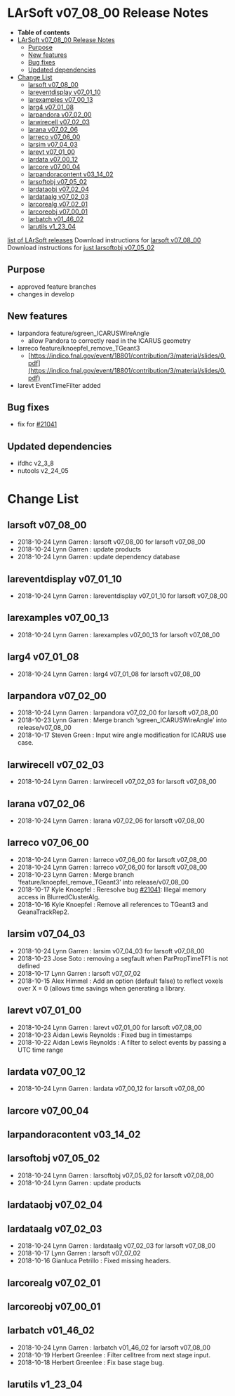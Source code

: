 LArSoft v07_08_00 Release Notes
======================================================================

-   **Table of contents**
-   [LArSoft v07_08_00 Release Notes](#LArSoft-v07_08_00-Release-Notes)
    -   [Purpose](#Purpose)
    -   [New features](#New-features)
    -   [Bug fixes](#Bug-fixes)
    -   [Updated dependencies](#Updated-dependencies)
-   [Change List](#Change-List)
    -   [larsoft v07_08_00](#larsoft-v07_08_00)
    -   [lareventdisplay v07_01_10](#lareventdisplay-v07_01_10)
    -   [larexamples v07_00_13](#larexamples-v07_00_13)
    -   [larg4 v07_01_08](#larg4-v07_01_08)
    -   [larpandora v07_02_00](#larpandora-v07_02_00)
    -   [larwirecell v07_02_03](#larwirecell-v07_02_03)
    -   [larana v07_02_06](#larana-v07_02_06)
    -   [larreco v07_06_00](#larreco-v07_06_00)
    -   [larsim v07_04_03](#larsim-v07_04_03)
    -   [larevt v07_01_00](#larevt-v07_01_00)
    -   [lardata v07_00_12](#lardata-v07_00_12)
    -   [larcore v07_00_04](#larcore-v07_00_04)
    -   [larpandoracontent v03_14_02](#larpandoracontent-v03_14_02)
    -   [larsoftobj v07_05_02](#larsoftobj-v07_05_02)
    -   [lardataobj v07_02_04](#lardataobj-v07_02_04)
    -   [lardataalg v07_02_03](#lardataalg-v07_02_03)
    -   [larcorealg v07_02_01](#larcorealg-v07_02_01)
    -   [larcoreobj v07_00_01](#larcoreobj-v07_00_01)
    -   [larbatch v01_46_02](#larbatch-v01_46_02)
    -   [larutils v1_23_04](#larutils-v1_23_04)

[list of LArSoft releases](LArSoft_release_list)
Download instructions for [larsoft v07_08_00](http://scisoft.fnal.gov/scisoft/bundles/larsoft/v07_08_00/larsoft-v07_08_00.html)
Download instructions for [just larsoftobj v07_05_02](http://scisoft.fnal.gov/scisoft/bundles/larsoftobj/v07_05_02/larsoftobj-v07_05_02.html)

Purpose
--------------------

-   approved feature branches
-   changes in develop

New features
------------------------------

-   larpandora feature/sgreen_ICARUSWireAngle
    -   allow Pandora to correctly read in the ICARUS geometry
-   larreco feature/knoepfel_remove_TGeant3
    -   [https://indico.fnal.gov/event/18801/contribution/3/material/slides/0.pdf](https://indico.fnal.gov/event/18801/contribution/3/material/slides/0.pdf)
-   larevt EventTimeFilter added

Bug fixes
------------------------

-   fix for [\#21041](/redmine/issues/21041 "Bug: Segfault in BlurredClusteringAlg (larreco) (Closed)")

Updated dependencies
----------------------------------------------

-   ifdhc v2_3_8
-   nutools v2_24_05

Change List
============================

larsoft v07_08_00
------------------------------------------

-   2018-10-24 Lynn Garren : larsoft v07_08_00 for larsoft v07_08_00
-   2018-10-24 Lynn Garren : update products
-   2018-10-24 Lynn Garren : update dependency database

lareventdisplay v07_01_10
----------------------------------------------------------

-   2018-10-24 Lynn Garren : lareventdisplay v07_01_10 for larsoft v07_08_00

larexamples v07_00_13
--------------------------------------------------

-   2018-10-24 Lynn Garren : larexamples v07_00_13 for larsoft v07_08_00

larg4 v07_01_08
--------------------------------------

-   2018-10-24 Lynn Garren : larg4 v07_01_08 for larsoft v07_08_00

larpandora v07_02_00
------------------------------------------------

-   2018-10-24 Lynn Garren : larpandora v07_02_00 for larsoft v07_08_00
-   2018-10-23 Lynn Garren : Merge branch ‘sgreen_ICARUSWireAngle’ into release/v07_08_00
-   2018-10-17 Steven Green : Input wire angle modification for ICARUS use case.

larwirecell v07_02_03
--------------------------------------------------

-   2018-10-24 Lynn Garren : larwirecell v07_02_03 for larsoft v07_08_00

larana v07_02_06
----------------------------------------

-   2018-10-24 Lynn Garren : larana v07_02_06 for larsoft v07_08_00

larreco v07_06_00
------------------------------------------

-   2018-10-24 Lynn Garren : larreco v07_06_00 for larsoft v07_08_00
-   2018-10-24 Lynn Garren : larreco v07_06_00 for larsoft v07_08_00
-   2018-10-23 Lynn Garren : Merge branch ‘feature/knoepfel_remove_TGeant3’ into release/v07_08_00
-   2018-10-17 Kyle Knoepfel : Reresolve bug [\#21041](/redmine/issues/21041 "Bug: Segfault in BlurredClusteringAlg (larreco) (Closed)"): Illegal memory access in BlurredClusterAlg.
-   2018-10-16 Kyle Knoepfel : Remove all references to TGeant3 and GeanaTrackRep2.

larsim v07_04_03
----------------------------------------

-   2018-10-24 Lynn Garren : larsim v07_04_03 for larsoft v07_08_00
-   2018-10-23 Jose Soto : removing a segfault when ParPropTimeTF1 is not defined
-   2018-10-17 Lynn Garren : larsoft v07_07_02
-   2018-10-15 Alex Himmel : Add an option (default false) to reflect voxels over X = 0 (allows time savings when generating a library.

larevt v07_01_00
----------------------------------------

-   2018-10-24 Lynn Garren : larevt v07_01_00 for larsoft v07_08_00
-   2018-10-23 Aidan Lewis Reynolds : Fixed bug in timestamps
-   2018-10-22 Aidan Lewis Reynolds : A filter to select events by passing a UTC time range

lardata v07_00_12
------------------------------------------

-   2018-10-24 Lynn Garren : lardata v07_00_12 for larsoft v07_08_00

larcore v07_00_04
------------------------------------------

larpandoracontent v03_14_02
--------------------------------------------------------------

larsoftobj v07_05_02
------------------------------------------------

-   2018-10-24 Lynn Garren : larsoftobj v07_05_02 for larsoft v07_08_00
-   2018-10-24 Lynn Garren : update products

lardataobj v07_02_04
------------------------------------------------

lardataalg v07_02_03
------------------------------------------------

-   2018-10-24 Lynn Garren : lardataalg v07_02_03 for larsoft v07_08_00
-   2018-10-17 Lynn Garren : larsoft v07_07_02
-   2018-10-16 Gianluca Petrillo : Fixed missing headers.

larcorealg v07_02_01
------------------------------------------------

larcoreobj v07_00_01
------------------------------------------------

larbatch v01_46_02
--------------------------------------------

-   2018-10-24 Lynn Garren : larbatch v01_46_02 for larsoft v07_08_00
-   2018-10-19 Herbert Greenlee : Filter celltree from next stage input.
-   2018-10-18 Herbert Greenlee : Fix base stage bug.

larutils v1_23_04
------------------------------------------

